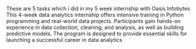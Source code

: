 These are 5 tasks which i did in my 5 week internship with Oasis Infobytes
This 4-week data analytics internship offers intensive training in Python programming and real-world data projects. Participants gain hands-on experience in data collection, cleaning, and analysis, as well as building predictive models. The program is designed to provide essential skills for launching a successful career in data analytics
